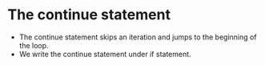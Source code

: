 # The continue statement
- The continue statement skips an iteration and jumps to the beginning of the loop.
- We write the continue statement under if statement.
